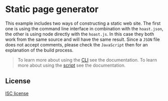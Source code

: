 # Static page generator

This example includes two ways of constructing a static web site. The first one is using the command line interface in combination with the `hoast.json`, the other is using node directly with the `hoast.js`. In this case they both work from the same source and will have the same result. Since a `JSON` file does not accept comments, please check the `JavaScript` then for an explanation of the build process.

> To learn more about using the [CLI](https://github.com/hoast/hoast#command-line-interface) see the documentation.
> To learn more about using the [script](https://github.com/hoast/hoast#script) see the documentation.

## License
[ISC license](https://github.com/hoast/hoast/blob/master/LICENSE)